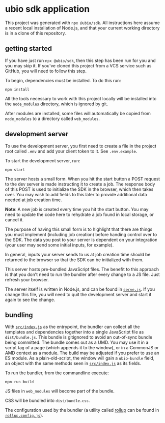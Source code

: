 # ubio sdk application

This project was generated with `npx @ubio/sdk`. All instructions here assume
a recent local installation of Node.js, and that your current working directory
is in a clone of this repository.

## getting started

If you have just run `npx @ubio/sdk`, then this step has been run for you and
you may skip it. If you've cloned this project from a VCS service such as
GitHub, you will need to follow this step.

To begin, dependencies must be installed. To do this run:

```shell
npm install
```

All the tools necessary to work with this project locally will be installed into
the `node_modules` directory, which is ignored by git.

After modules are installed, some files will automatically be copied from
`node_modules` to a directory called `web_modules`.

## development server

To use the development server, you first need to create a file in the project
root called `.env` and add your client token to it. See `.env.example`.

To start the development server, run:

```shell
npm start
```

The server hosts a small form. When you hit the start button a POST request to
the dev server is made instructing it to create a job. The response body of this
POST is used to initialize the SDK in the browser, which then takes over. You
may wish to add fields to this later to provide additional data needed at job
creation time.

**Note**: A new job is created every time you hit the start button. You may need
to update the code here to rehydrate a job found in local storage, or cancel it.

The purpose of having this small form is to highlight that there are things you
must implement (including job creation) before handing control over to the SDK.
The data you post to your server is dependent on your integration (your user
may send some initial inputs, for example).

In general, inputs your server sends to us at job creation time should be
returned to the browser so that the SDK can be initialized with them.

This server hosts pre-bundled JavaScript files. The benefit to this approach
is that you don't need to run the bundler after every change to a JS file. Just
refresh your browser.

The server itself is written in Node.js, and can be found in
[`serve.js`](./serve.js). If you change this file, you will need to quit the
development server and start it again to see the change.

## bundling

With [`src/index.js`](src/index.js) as the entrypoint, the bundler can
collect all the templates and dependencies together into a single JavaScript
file as `dist/bundle.js`. This bundle is gitignored to avoid an out-of-sync
bundle being committed. The bundle comes out as a UMD. You may use it in a
script tag of a page (which appends it to the window), or in a CommonJS or AMD
context as a module. The build may be adjusted if you prefer to use an ES
module. As a plain-old-script, the window will gain a `ubio-bundle` field, an
object with  the same methods seen in [`src/index.js`](src/index.js) as its
fields.

To run the bundler, from the commandline execute:

```shell
npm run build
```

JS files in `web_modules` will become part of the bundle.

CSS will be bundled into `dist/bundle.css`.

The configuration used by the bundler (a utility called
[rollup](https://rollupjs.org/) can be found in
[`rollup.config.js`](rollup.config.js)).
